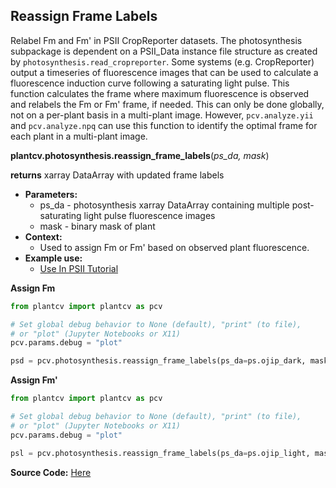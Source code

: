 ## Reassign Frame Labels

Relabel Fm and Fm' in PSII CropReporter datasets. The photosynthesis subpackage is dependent on a PSII_Data instance
file structure as created by `photosynthesis.read_cropreporter`.
Some systems (e.g. CropReporter) output a timeseries of fluorescence images that can be used to calculate a fluorescence
induction curve following a saturating light pulse. This function calculates the frame where maximum fluorescence is
observed and relabels the Fm or Fm' frame, if needed. This can only be done globally, not on a per-plant basis in a
multi-plant image. However, `pcv.analyze.yii` and `pcv.analyze.npq` can use this function to identify the optimal frame
for each plant in a multi-plant image.

**plantcv.photosynthesis.reassign_frame_labels**(*ps_da, mask*)

**returns** xarray DataArray with updated frame labels

- **Parameters:**
    - ps_da - photosynthesis xarray DataArray containing multiple post-saturating light pulse fluorescence images
    - mask - binary mask of plant
- **Context:**
    - Used to assign Fm or Fm' based on observed plant fluorescence.
- **Example use:**
    - [Use In PSII Tutorial](tutorials/psII_tutorial.md)

**Assign Fm**

```python
from plantcv import plantcv as pcv

# Set global debug behavior to None (default), "print" (to file), 
# or "plot" (Jupyter Notebooks or X11)
pcv.params.debug = "plot"

psd = pcv.photosynthesis.reassign_frame_labels(ps_da=ps.ojip_dark, mask=mask)

```

**Assign Fm'**

```python
from plantcv import plantcv as pcv

# Set global debug behavior to None (default), "print" (to file), 
# or "plot" (Jupyter Notebooks or X11)
pcv.params.debug = "plot"

psl = pcv.photosynthesis.reassign_frame_labels(ps_da=ps.ojip_light, mask=mask)

```

**Source Code:** [Here](https://github.com/danforthcenter/plantcv/blob/master/plantcv/plantcv/photosynthesis/reassign_frame_labels.py)
